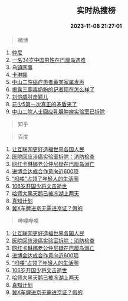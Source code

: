<div align="center"><h2>实时热搜榜</h2><h4>2023-11-08 21:27:01</h4></div>

> 微博  

1. [仲尼](https://s.weibo.com/weibo?q=%E4%BB%B2%E5%B0%BC&t=31&band_rank=1&Refer=top)<br />
2. [一名34岁中国男性在巴厘岛遇难](https://s.weibo.com/weibo?q=%23%E4%B8%80%E5%90%8D34%E5%B2%81%E4%B8%AD%E5%9B%BD%E7%94%B7%E6%80%A7%E5%9C%A8%E5%B7%B4%E5%8E%98%E5%B2%9B%E9%81%87%E9%9A%BE%23&t=31&band_rank=2&Refer=top)<br />
3. [乌镇网事](https://s.weibo.com/weibo?q=%23%E4%B9%8C%E9%95%87%E7%BD%91%E4%BA%8B%23&t=31&band_rank=3&Refer=top)<br />
4. [卡琳娜](https://s.weibo.com/weibo?q=%E5%8D%A1%E7%90%B3%E5%A8%9C&t=31&band_rank=4&Refer=top)<br />
5. [中山二院癌症患者黄某家属发声](https://s.weibo.com/weibo?q=%23%E4%B8%AD%E5%B1%B1%E4%BA%8C%E9%99%A2%E7%99%8C%E7%97%87%E6%82%A3%E8%80%85%E9%BB%84%E6%9F%90%E5%AE%B6%E5%B1%9E%E5%8F%91%E5%A3%B0%23&t=31&band_rank=5&Refer=top)<br />
6. [揭露三鹿毒奶粉的记者现在怎么样了](https://s.weibo.com/weibo?q=%E6%8F%AD%E9%9C%B2%E4%B8%89%E9%B9%BF%E6%AF%92%E5%A5%B6%E7%B2%89%E7%9A%84%E8%AE%B0%E8%80%85%E7%8E%B0%E5%9C%A8%E6%80%8E%E4%B9%88%E6%A0%B7%E4%BA%86&t=31&band_rank=6&Refer=top)<br />
7. [刘恺威肘击颖儿](https://s.weibo.com/weibo?q=%E5%88%98%E6%81%BA%E5%A8%81%E8%82%98%E5%87%BB%E9%A2%96%E5%84%BF&t=31&band_rank=7&Refer=top)<br />
8. [花少5第一次真正的矛盾来了](https://s.weibo.com/weibo?q=%E8%8A%B1%E5%B0%915%E7%AC%AC%E4%B8%80%E6%AC%A1%E7%9C%9F%E6%AD%A3%E7%9A%84%E7%9F%9B%E7%9B%BE%E6%9D%A5%E4%BA%86&t=31&band_rank=8&Refer=top)<br />
9. [中山二院人士回应乳腺肿瘤实验室已拆除](https://s.weibo.com/weibo?q=%23%E4%B8%AD%E5%B1%B1%E4%BA%8C%E9%99%A2%E4%BA%BA%E5%A3%AB%E5%9B%9E%E5%BA%94%E4%B9%B3%E8%85%BA%E8%82%BF%E7%98%A4%E5%AE%9E%E9%AA%8C%E5%AE%A4%E5%B7%B2%E6%8B%86%E9%99%A4%23&t=31&band_rank=9&Refer=top)<br />

> 知乎  


> 百度  

1. [让互联网更好造福世界各国人民](https://www.baidu.com/s?wd=%E8%AE%A9%E4%BA%92%E8%81%94%E7%BD%91%E6%9B%B4%E5%A5%BD%E9%80%A0%E7%A6%8F%E4%B8%96%E7%95%8C%E5%90%84%E5%9B%BD%E4%BA%BA%E6%B0%91&sa=fyb_news&rsv_dl=fyb_news)<br />
2. [医院回应涉癌实验室拆除：消防检查](https://www.baidu.com/s?wd=%E5%8C%BB%E9%99%A2%E5%9B%9E%E5%BA%94%E6%B6%89%E7%99%8C%E5%AE%9E%E9%AA%8C%E5%AE%A4%E6%8B%86%E9%99%A4%EF%BC%9A%E6%B6%88%E9%98%B2%E6%A3%80%E6%9F%A5&sa=fyb_news&rsv_dl=fyb_news)<br />
3. [网红卡琳娜老公仲尼疑在巴厘岛溺亡](https://www.baidu.com/s?wd=%E7%BD%91%E7%BA%A2%E5%8D%A1%E7%90%B3%E5%A8%9C%E8%80%81%E5%85%AC%E4%BB%B2%E5%B0%BC%E7%96%91%E5%9C%A8%E5%B7%B4%E5%8E%98%E5%B2%9B%E6%BA%BA%E4%BA%A1&sa=fyb_news&rsv_dl=fyb_news)<br />
4. [进博会达成合作意向近600项](https://www.baidu.com/s?wd=%E8%BF%9B%E5%8D%9A%E4%BC%9A%E8%BE%BE%E6%88%90%E5%90%88%E4%BD%9C%E6%84%8F%E5%90%91%E8%BF%91600%E9%A1%B9&sa=fyb_news&rsv_dl=fyb_news)<br />
5. [“吗喽”占领了年轻人的生活圈](https://www.baidu.com/s?wd=%E2%80%9C%E5%90%97%E5%96%BD%E2%80%9D%E5%8D%A0%E9%A2%86%E4%BA%86%E5%B9%B4%E8%BD%BB%E4%BA%BA%E7%9A%84%E7%94%9F%E6%B4%BB%E5%9C%88&sa=fyb_news&rsv_dl=fyb_news)<br />
6. [106岁开国少将文击逝世](https://www.baidu.com/s?wd=106%E5%B2%81%E5%BC%80%E5%9B%BD%E5%B0%91%E5%B0%86%E6%96%87%E5%87%BB%E9%80%9D%E4%B8%96&sa=fyb_news&rsv_dl=fyb_news)<br />
7. [哈师大黑天鹅已被冻湖上两天](https://www.baidu.com/s?wd=%E5%93%88%E5%B8%88%E5%A4%A7%E9%BB%91%E5%A4%A9%E9%B9%85%E5%B7%B2%E8%A2%AB%E5%86%BB%E6%B9%96%E4%B8%8A%E4%B8%A4%E5%A4%A9&sa=fyb_news&rsv_dl=fyb_news)<br />
8. [真知计划](https://www.baidu.com/s?wd=%E7%9C%9F%E7%9F%A5%E8%AE%A1%E5%88%92&sa=fyb_news&rsv_dl=fyb_news)<br />
9. [冀X车牌进京无需进京证？假的](https://www.baidu.com/s?wd=%E5%86%80X%E8%BD%A6%E7%89%8C%E8%BF%9B%E4%BA%AC%E6%97%A0%E9%9C%80%E8%BF%9B%E4%BA%AC%E8%AF%81%EF%BC%9F%E5%81%87%E7%9A%84&sa=fyb_news&rsv_dl=fyb_news)<br />

> 哔哩哔哩  

1. [让互联网更好造福世界各国人民](https://www.baidu.com/s?wd=%E8%AE%A9%E4%BA%92%E8%81%94%E7%BD%91%E6%9B%B4%E5%A5%BD%E9%80%A0%E7%A6%8F%E4%B8%96%E7%95%8C%E5%90%84%E5%9B%BD%E4%BA%BA%E6%B0%91&sa=fyb_news&rsv_dl=fyb_news)<br />
2. [医院回应涉癌实验室拆除：消防检查](https://www.baidu.com/s?wd=%E5%8C%BB%E9%99%A2%E5%9B%9E%E5%BA%94%E6%B6%89%E7%99%8C%E5%AE%9E%E9%AA%8C%E5%AE%A4%E6%8B%86%E9%99%A4%EF%BC%9A%E6%B6%88%E9%98%B2%E6%A3%80%E6%9F%A5&sa=fyb_news&rsv_dl=fyb_news)<br />
3. [网红卡琳娜老公仲尼疑在巴厘岛溺亡](https://www.baidu.com/s?wd=%E7%BD%91%E7%BA%A2%E5%8D%A1%E7%90%B3%E5%A8%9C%E8%80%81%E5%85%AC%E4%BB%B2%E5%B0%BC%E7%96%91%E5%9C%A8%E5%B7%B4%E5%8E%98%E5%B2%9B%E6%BA%BA%E4%BA%A1&sa=fyb_news&rsv_dl=fyb_news)<br />
4. [进博会达成合作意向近600项](https://www.baidu.com/s?wd=%E8%BF%9B%E5%8D%9A%E4%BC%9A%E8%BE%BE%E6%88%90%E5%90%88%E4%BD%9C%E6%84%8F%E5%90%91%E8%BF%91600%E9%A1%B9&sa=fyb_news&rsv_dl=fyb_news)<br />
5. [“吗喽”占领了年轻人的生活圈](https://www.baidu.com/s?wd=%E2%80%9C%E5%90%97%E5%96%BD%E2%80%9D%E5%8D%A0%E9%A2%86%E4%BA%86%E5%B9%B4%E8%BD%BB%E4%BA%BA%E7%9A%84%E7%94%9F%E6%B4%BB%E5%9C%88&sa=fyb_news&rsv_dl=fyb_news)<br />
6. [106岁开国少将文击逝世](https://www.baidu.com/s?wd=106%E5%B2%81%E5%BC%80%E5%9B%BD%E5%B0%91%E5%B0%86%E6%96%87%E5%87%BB%E9%80%9D%E4%B8%96&sa=fyb_news&rsv_dl=fyb_news)<br />
7. [哈师大黑天鹅已被冻湖上两天](https://www.baidu.com/s?wd=%E5%93%88%E5%B8%88%E5%A4%A7%E9%BB%91%E5%A4%A9%E9%B9%85%E5%B7%B2%E8%A2%AB%E5%86%BB%E6%B9%96%E4%B8%8A%E4%B8%A4%E5%A4%A9&sa=fyb_news&rsv_dl=fyb_news)<br />
8. [真知计划](https://www.baidu.com/s?wd=%E7%9C%9F%E7%9F%A5%E8%AE%A1%E5%88%92&sa=fyb_news&rsv_dl=fyb_news)<br />
9. [冀X车牌进京无需进京证？假的](https://www.baidu.com/s?wd=%E5%86%80X%E8%BD%A6%E7%89%8C%E8%BF%9B%E4%BA%AC%E6%97%A0%E9%9C%80%E8%BF%9B%E4%BA%AC%E8%AF%81%EF%BC%9F%E5%81%87%E7%9A%84&sa=fyb_news&rsv_dl=fyb_news)<br />
